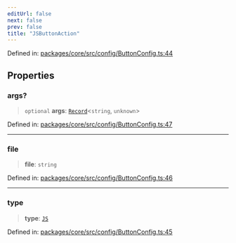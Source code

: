 ```yaml
---
editUrl: false
next: false
prev: false
title: "JSButtonAction"
---
```


Defined in: [packages/core/src/config/ButtonConfig.ts:44](https://github.com/mProjectsCode/obsidian-meta-bind-plugin/blob/563ae7213e1de72cfcc12505f0ad569434535dc5/packages/core/src/config/ButtonConfig.ts#L44)

## Properties

### args?

> `optional` **args**: [`Record`](https://www.typescriptlang.org/docs/handbook/utility-types.html#recordkeys-type)\<`string`, `unknown`\>

Defined in: [packages/core/src/config/ButtonConfig.ts:47](https://github.com/mProjectsCode/obsidian-meta-bind-plugin/blob/563ae7213e1de72cfcc12505f0ad569434535dc5/packages/core/src/config/ButtonConfig.ts#L47)

***

### file

> **file**: `string`

Defined in: [packages/core/src/config/ButtonConfig.ts:46](https://github.com/mProjectsCode/obsidian-meta-bind-plugin/blob/563ae7213e1de72cfcc12505f0ad569434535dc5/packages/core/src/config/ButtonConfig.ts#L46)

***

### type

> **type**: [`JS`](/obsidian-meta-bind-plugin-docs/api/enumerations/buttonactiontype/#js)

Defined in: [packages/core/src/config/ButtonConfig.ts:45](https://github.com/mProjectsCode/obsidian-meta-bind-plugin/blob/563ae7213e1de72cfcc12505f0ad569434535dc5/packages/core/src/config/ButtonConfig.ts#L45)

